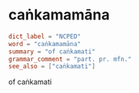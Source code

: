 # caṅkamamāna

``` toml
dict_label = "NCPED"
word = "caṅkamamāna"
summary = "of caṅkamati"
grammar_comment = "part. pr. mfn."
see_also = ["caṅkamati"]
```

of caṅkamati

